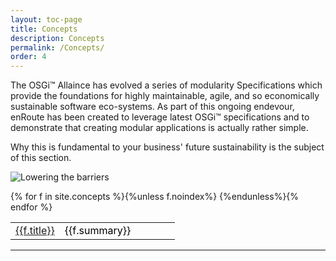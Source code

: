 ```yaml
---
layout: toc-page
title: Concepts 
description: Concepts 
permalink: /Concepts/
order: 4 
---
```

The OSGi™ Allaince has evolved a series of modularity Specifications which provide the foundations for highly maintainable, agile, and so economically sustainable software eco-systems. As part of this ongoing endevour, enRoute has been created to leverage latest OSGi™ specifications and to demonstrate that creating modular applications is actually rather simple.

Why this is fundamental to your business' future sustainability is the subject of this section. 

![Lowering the barriers](/img/book/why-enroute.png)


<style>
table, td, th {    
    text-align: left;
}

table {
    width: 100%;
}

th {
    padding: 15px;
    color: Black;
}
td {
    padding 10px;
    color: Black;
}
</style>
<table>
        <colgroup>
                <col style="width:30%">
                <col style="width:70%">
        </colgroup>
{% for f in site.concepts %}{%unless f.noindex%}<tr>
        <td><a href="{{f.url}}">{{f.title}}</a></td><td> {{f.summary}}</td>
</tr>
{%endunless%}{% endfor %}

</table>


---
